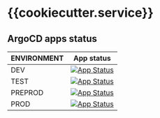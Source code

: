 # {{cookiecutter.service}}
## ArgoCD apps status

| ENVIRONMENT | App status |
| ----------- | ---------- |
| DEV         | [![App Status](https://dmaganto.argocd.infra/api/badge?name=dev-{{cookiecutter.service}}&revision=true)](https://dmaganto.argocd.infra/applications/argocd/dev-{{cookiecutter.service}}) |
| TEST         | [![App Status](https://dmaganto.argocd.infra/api/badge?name=test-{{cookiecutter.service}}&revision=true)](https://dmaganto.argocd.infra/applications/argocd/test-{{cookiecutter.service}}) |
| PREPROD         | [![App Status](https://dmaganto.argocd.infra/api/badge?name=preprod-{{cookiecutter.service}}&revision=true)](https://dmaganto.argocd.infra/applications/argocd/preprod-{{cookiecutter.service}}) |
| PROD         | [![App Status](https://dmaganto.argocd.infra/api/badge?name=prod-{{cookiecutter.service}}&revision=true)](https://dmaganto.argocd.infra/applications/argocd/prod-{{cookiecutter.service}}) |
